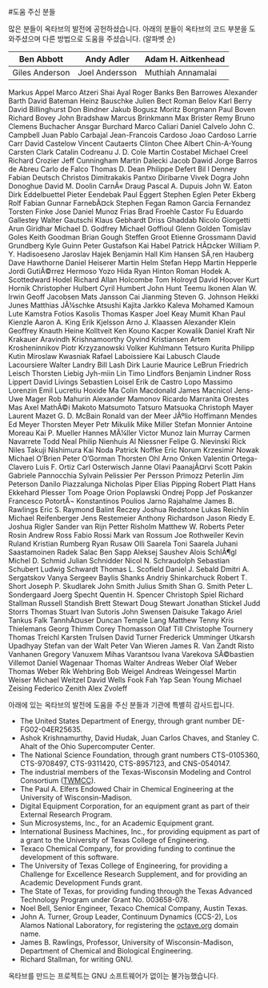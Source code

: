 #도움 주신 분들

많은 분들이 옥타브의 발전에 공헌하셨습니다. 아래의 분들이 옥타브의 코드 부분을 도와주셨으며 다른 방법으로 도움을 주셨습니다. (알파벳 순)

Ben Abbott | Andy Adler | Adam H. Aitkenhead
-- | -- | --
Giles Anderson | Joel Andersson | Muthiah Annamalai

 Markus Appel				Marco Atzeri				Shai Ayal
 Roger Banks				Ben Barrowes				Alexander Barth
 David Bateman				Heinz Bauschke				Julien Bect
 Roman Belov				Karl Berry				David Billinghurst
 Don Bindner				Jakub Bogusz				Moritz Borgmann
 Paul Boven				Richard Bovey				John Bradshaw
 Marcus Brinkmann			Max Brister				Remy Bruno
 Clemens Buchacher			Ansgar Burchard				Marco Caliari
 Daniel Calvelo				John C. Campbell			Juan Pablo Carbajal
 Jean-Francois Cardoso			Joao Cardoso				Larrie Carr
 David Castelow				Vincent Cautaerts			Clinton Chee
 Albert Chin-A-Young			Carsten Clark				Catalin Codreanu
 J. D. Cole				Martin Costabel				Michael Creel
 Richard Crozier			Jeff Cunningham				Martin Dalecki
 Jacob Dawid				Jorge Barros de Abreu			Carlo de Falco
 Thomas D. Dean				Philippe Defert				Bil	l Denney
 Fabian Deutsch				Christos Dimitrakakis			Pantxo Diribarne
 Vivek Dogra				John Donoghue				David M. Doolin
 CarnÃ« Draug				Pascal A. Dupuis			John W. Eaton
 Dirk Eddelbuettel			Pieter Eendebak				Paul Eggert
 Stephen Eglen				Peter Ekberg				Rolf Fabian
 Gunnar FarnebÃ¤ck			Stephen Fegan				Ramon Garcia Fernandez
 Torsten Finke				Jose Daniel Munoz Frias			Brad Froehle
 Castor Fu				Eduardo Gallestey			Walter Gautschi
 Klaus Gebhardt				Driss Ghaddab				Nicolo Giorgetti
 Arun Giridhar				Michael D. Godfrey			Michael Goffioul
 Glenn Golden				Tomislav Goles				Keith Goodman
 Brian Gough				Steffen Groot				Etienne Grossmann
 David Grundberg			Kyle Guinn				Peter Gustafson
 Kai Habel				Patrick HÃ¤cker			William P. Y. Hadisoeseno
 Jaroslav Hajek				Benjamin Hall				Kim Hansen
 SÃ¸ren Hauberg			Dave Hawthorne				Daniel Heiserer
 Martin Helm				Stefan Hepp				Martin Hepperle
 Jordi GutiÃ©rrez Hermoso		Yozo Hida				Ryan Hinton
 Roman Hodek				A. Scottedward Hodel			Richard Allan Holcombe
 Tom Holroyd				David Hoover				Kurt Hornik
 Christopher Hulbert			Cyril Humbert				John Hunt
 Teemu Ikonen				Alan W. Irwin				Geoff Jacobsen
 Mats Jansson				Cai Jianming				Steven G. Johnson
 Heikki Junes				Matthias JÃ¼schke			Atsushi Kajita
 Jarkko Kaleva				Mohamed Kamoun				Lute Kamstra
 Fotios Kasolis				Thomas Kasper				Joel Keay
 Mumit Khan				Paul Kienzle				Aaron A. King
 Erik Kjelsson				Arno J. Klaassen			Alexander Klein
 Geoffrey Knauth			Heine Kolltveit				Ken Kouno
 Kacper Kowalik				Daniel Kraft				Nir Krakauer
 Aravindh Krishnamoorthy		Oyvind Kristiansen			Artem Krosheninnikov
 Piotr Krzyzanowski			Volker Kuhlmann				Tetsuro Kurita
 Philipp Kutin				Miroslaw Kwasniak			Rafael Laboissiere
 Kai Labusch				Claude Lacoursiere			Walter Landry
 Bill Lash				Dirk Laurie				Maurice LeBrun
 Friedrich Leisch			Thorsten Liebig				Jyh-miin Lin
 Timo Lindfors				Benjamin Lindner			Ross Lippert
 David Livings				Sebastien Loisel			Erik de Castro Lopo
 Massimo Lorenzin			Emil Lucretiu				Hoxide Ma
 Colin Macdonald			James Macnicol				Jens-Uwe Mager
 Rob Mahurin				Alexander Mamonov			Ricardo Marranita
 Orestes Mas				Axel MathÃ©i				Makoto Matsumoto
 Tatsuro Matsuoka			Christoph Mayer				Laurent Mazet
 G. D. McBain				Ronald van der Meer			JÃºlio Hoffimann Mendes
 Ed Meyer				Thorsten Meyer				Petr Mikulik
 Mike Miller				Stefan Monnier				Antoine Moreau
 Kai P. Mueller				Hannes MÃ¼ller			Victor Munoz
 Iain Murray				Carmen Navarrete			Todd Neal
 Philip Nienhuis			Al Niessner				Felipe G. Nievinski
 Rick Niles				Takuji Nishimura			Kai Noda
 Patrick Noffke				Eric Norum				Krzesimir Nowak
 Michael O’Brien			Peter O’Gorman			Thorsten Ohl
 Arno Onken				Valentin Ortega-Clavero			Luis F. Ortiz
 Carl Osterwisch			Janne Olavi PaanajÃ¤rvi		Scott Pakin
 Gabriele Pannocchia			Sylvain Pelissier			Per Persson
 Primozz Peterlin			Jim Peterson				Danilo Piazzalunga
 Nicholas Piper				Elias Pipping				Robert Platt
 Hans Ekkehard Plesser			Tom Poage				Orion Poplawski
 Ondrej Popp				Jef Poskanzer				Francesco PotortÃ¬
 Konstantinos Poulios			Jarno Rajahalme				James B. Rawlings
 Eric S. Raymond			Balint Reczey				Joshua Redstone
 Lukas Reichlin				Michael Reifenberger			Jens Restemeier
 Anthony Richardson			Jason Riedy				E. Joshua Rigler
 Sander van Rijn			Petter Risholm				Matthew W. Roberts
 Peter Rosin				Andrew Ross				Fabio Rossi
 Mark van Rossum			Joe Rothweiler				Kevin Ruland
 Kristian Rumberg			Ryan Rusaw				Olli Saarela
 Toni Saarela				Juhani Saastamoinen			Radek Salac
 Ben Sapp				Aleksej Saushev				Alois SchlÃ¶gl
 Michel D. Schmid			Julian Schnidder			Nicol N. Schraudolph
 Sebastian Schubert			Ludwig Schwardt				Thomas L. Scofield
 Daniel J. Sebald			Dmitri A. Sergatskov			Vanya Sergeev
 Baylis Shanks				Andriy Shinkarchuck			Robert T. Short
 Joseph P. Skudlarek			John Smith				Julius Smith
 Shan G. Smith				Peter L. Sondergaard			Joerg Specht
 Quentin H. Spencer			Christoph Spiel				Richard Stallman
 Russell Standish			Brett Stewart				Doug Stewart
 Jonathan Stickel			Judd Storrs				Thomas Stuart
 Ivan Sutoris				John Swensen				Daisuke Takago
 Ariel Tankus				Falk TannhÃ¤user			Duncan Temple Lang
 Matthew Tenny				Kris Thielemans				Georg Thimm
 Corey Thomasson			Olaf Till				Christophe Tournery
 Thomas Treichl				Karsten Trulsen				David Turner
 Frederick Umminger			Utkarsh Upadhyay			Stefan van der Walt
 Peter Van Wieren			James R. Van Zandt			Risto Vanhanen
 Gregory Vanuxem			Mihas Varantsou				Ivana Varekova
 SÃ©bastien Villemot			Daniel Wagenaar				Thomas Walter
 Andreas Weber				Olaf Weber				Thomas Weber
 Rik Wehbring				Bob Weigel				Andreas Weingessel
 Martin Weiser				Michael Weitzel				David Wells
 Fook Fah Yap				Sean Young				Michael Zeising
 Federico Zenith			Alex Zvoleff

아래에 있는 옥타브의 발전에 도움을 주신 분들과 기관에 특별히 감사드립니다.
* The United States Department of Energy, through grant number DE-FG02-04ER25635.
* Ashok Krishnamurthy, David Hudak, Juan Carlos Chaves, and Stanley C. Ahalt of the Ohio Supercomputer Center.
* The National Science Foundation, through grant numbers CTS-0105360, CTS-9708497, CTS-9311420, CTS-8957123, and CNS-0540147.
* The industrial members of the Texas-Wisconsin Modeling and Control Consortium ([TWMCC](http://www.che.utexas.edu/twmcc)).
* The Paul A. Elfers Endowed Chair in Chemical Engineering at the University of Wisconsin-Madison.
* Digital Equipment Corporation, for an equipment grant as part of their External Research Program.
* Sun Microsystems, Inc., for an Academic Equipment grant.
* International Business Machines, Inc., for providing equipment as part of a grant to the University of Texas College of Engineering.
* Texaco Chemical Company, for providing funding to continue the development of this software.
* The University of Texas College of Engineering, for providing a Challenge for Excellence Research Supplement, and for providing an Academic Development Funds grant.
* The State of Texas, for providing funding through the Texas Advanced Technology Program under Grant No. 003658-078.
* Noel Bell, Senior Engineer, Texaco Chemical Company, Austin Texas.
* John A. Turner, Group Leader, Continuum Dynamics (CCS-2), Los Alamos National Laboratory, for registering the [octave.org](http://www.gnu.org/software/octave/doc/interpreter/octave.org) domain name.
* James B. Rawlings, Professor, University of Wisconsin-Madison, Department of Chemical and Biological Engineering.
* Richard Stallman, for writing GNU.

옥타브를 만드는 프로젝트는 GNU 소프트웨어가 없이는 불가능했습니다. 
